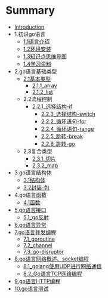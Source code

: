 # Summary

* [Introduction](README.md)
* 1.初识go语言
    * [1.1语言介绍](1.初识go语言/1.1语言介绍.md)
    * [1.2环境安装](1.初识go语言/1.2环境安装.md)
    * [1.3知识点思维导图](1.初识go语言/1.3知识点思维导图.md)
    * [1.4学习资料](1.初识go语言/1.4学习资料.md)
* 2.go语言基础类型
    * [2.1基本类型](2.go语言基础类型/2.1基本类型/basic.md)
        * [2.1.1_array](2.go语言基础类型/2.1基本类型/2.1.1_array.md)
        * [2.1.2_list](2.go语言基础类型/2.1基本类型/2.1.2_list.md)
    * 2.2流程控制
        * [2.2.1_选择结构-if](2.go语言基础类型/2.2流程控制/2.2.1_if.md)
            * [2.2.3_选择结构-switch](2.go语言基础类型/2.2流程控制/2.2.3_switch.md)
            * [2.2.2_循环语句-for](2.go语言基础类型/2.2流程控制/2.2.2_for.md)
            * [2.2.4_循环语句-range](2.go语言基础类型/2.2流程控制/2.2.4_range.md)
            * [2.2.5_跳转-break](2.go语言基础类型/2.2流程控制/2.2.5_break.md)
            * [2.2.6_跳转-go](2.go语言基础类型/2.2流程控制/2.2.6_go.md)
    * 2.3复合类型
        * [2.3.1_切片](2.go语言基础类型/2.3复合类型/2.3.1_切片.md)
        * [2.3.2_map](2.go语言基础类型/2.3复合类型/2.3.2_map.md)
* 3.go语言结构体
    * [3.1结构体](3.go语言结构体/3.1结构体.md)
    * [3.2封装-包](3.go语言结构体/3.2封装-包.md)
* 4.go语言函数
    * [4.1函数](4.go语言函数/basic.md)
* [5.go语言接口](5.go语言接口/basic.md)
    * [5.1_go反射](5.go语言接口/5.1_go反射.md)
* [6.go语言异常](6.go语言异常/basic.md)
* [7.go语言并发编程](7.go语言并发编程/basic.md)
    * [7.1_goroutine](7.go语言并发编程/7.1_goroutine.md)
    * [7.2_channel](7.go语言并发编程/7.2_channel.md)
    * [7.3_go-disruptor](7.go语言并发编程/7.3_go-disruptor.md)
* [8.go语言网络概述、socket编程](8.go语言网络概述、socket编程/basic.md)
    * [8.1_golang使用UDP进行网络通信](8.go语言网络概述、socket编程/8.1_golang使用UDP进行网络通信.md)
    * [8.2_Go语言TCP网络编程](8.go语言网络概述、socket编程/8.2_Go语言TCP网络编程.md)
* [9.go语言HTTP编程](9.go语言HTTP编程/basic.md)
* [10.go语言测试](10.go语言测试/basic.md)

